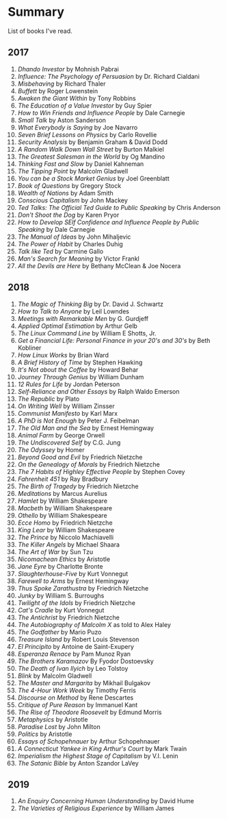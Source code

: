 # Summary
List of books I've read.

## 2017
1. *Dhando Investor* by Mohnish Pabrai
2. *Influence: The Psychology of Persuasion* by Dr. Richard Cialdani
3. *Misbehaving* by Richard Thaler
4. *Buffett* by Roger Lowenstein
5. *Awaken the Giant Within* by Tony Robbins
6. *The Education of a Value Investor* by Guy Spier
7. *How to Win Friends and Influence People* by Dale Carnegie
8. *Small Talk* by Aston Sanderson
9. *What Everybody is Saying* by Joe Navarro
10. *Seven Brief Lessons on Physics* by Carlo Rovellie
11. *Security Analysis* by Benjamin Graham & David Dodd
12. *A Random Walk Down Wall Street* by Burton Malkiel
13. *The Greatest Salesman in the World* by Og Mandino
14. *Thinking Fast and Slow* by Daniel Kahneman
15. *The Tipping Point* by Malcolm Gladwell
16. *You can be a Stock Market Genius* by Joel Greenblatt
17. *Book of Questions* by Gregory Stock
18. *Wealth of Nations* by Adam Smith
19. *Conscious Capitalism* by John Mackey
20. *Ted Talks: The Official Ted Guide to Public Speaking* by Chris Anderson
21. *Don't Shoot the Dog* by Karen Pryor
22. *How to Develop SElf Confidence and Influence People by Public Speaking* by Dale Carnegie
23. *The Manual of Ideas* by John Mihaljevic
24. *The Power of Habit* by Charles Duhig
25. *Talk like Ted* by Carmine Gallo
26. *Man's Search for Meaning* by Victor Frankl
27. *All the Devils are Here* by Bethany McClean & Joe Nocera

## 2018
1. *The Magic of Thinking Big* by Dr. David J. Schwartz
2. *How to Talk to Anyone* by Leil Lowndes
3. *Meetings with Remarkable Men* by G. Gurdjeff
4. *Applied Optimal Estimation* by Arthur Gelb
5. *The Linux Command Line* by William E Shotts, Jr.
6. *Get a Financial Life: Personal Finance in your 20's and 30's* by Beth Kobliner
7. *How Linux Works* by Brian Ward
8. *A Brief History of Time* by Stephen Hawking
9. *It's Not about the Coffee* by Howard Behar
10. *Journey Through Genius* by William Dunham
11. *12 Rules for Life* by Jordan Peterson
12. *Self-Reliance and Other Essays* by Ralph Waldo Emerson
13. *The Republic* by Plato
14. *On Writing Well* by William Zinsser
15. *Communist Manifesto* by Karl Marx
16. *A PhD is Not Enough* by Peter J. Feibelman
17. *The Old Man and the Sea* by Ernest Hemingway
18. *Animal Farm* by George Orwell
19. *The Undiscovered Self* by C.G. Jung
20. *The Odyssey* by Homer
21. *Beyond Good and Evil* by Friedrich Nietzche
22. *On the Genealogy of Morals* by Friedrich Nietzche
23. *The 7 Habits of Highley Effective People* by Stephen Covey
24. *Fahrenheit 451* by Ray Bradbury
25. *The Birth of Tragedy* by Friedrich Nietzche
26. *Meditations* by Marcus Aurelius
27. *Hamlet* by William Shakespeare
28. *Macbeth* by William Shakespeare
29. *Othello* by William Shakespeare
30. *Ecce Homo* by Friedrich Nietzche
31. *King Lear* by William Shakespeare
32. *The Prince* by Niccolo Machiavelli
33. *The Killer Angels* by Michael Shaara
34. *The Art of War* by Sun Tzu
35. *Nicomachean Ethics* by Aristotle
36. *Jane Eyre* by Charlotte Bronte
37. *Slaughterhouse-Five* by Kurt Vonnegut
38. *Farewell to Arms* by Ernest Hemingway
39. *Thus Spoke Zarathustra* by Friedrich Nietzche
40. *Junky* by William S. Burroughs
41. *Twilight of the Idols* by Friedrich Nietzche
42. *Cat's Cradle* by Kurt Vonnegut
43. *The Antichrist* by Friedrich Nietzche
44. *The Autobiography of Malcolm X* as told to Alex Haley
45. *The Godfather* by Mario Puzo
46. *Treasure Island* by Robert Louis Stevenson
47. *El Principito* by Antoine de Saint-Exupery
48. *Esperanza Renace* by Pam Munoz Ryan
49. *The Brothers Karamazov* By Fyodor Dostoevsky
50. *The Death of Ivan Ilyich* by Leo Tolstoy
51. *Blink* by Malcolm Gladwell
52. *The Master and Margarita* by Mikhail Bulgakov
53. *The 4-Hour Work Week* by Timothy Ferris
54. *Discourse on Method* by Rene Descartes
55. *Critique of Pure Reason* by Immanuel Kant
56. *The Rise of Theodore Roosevelt* by Edmund Morris
57. *Metaphysics* by Aristotle
58. *Paradise Lost* by John Milton
59. *Politics* by Aristotle
60. *Essays of Schopehnauer* by Arthur Schopehnauer
61. *A Connecticut Yankee in King Arthur's Court* by Mark Twain
62. *Imperialism the Highest Stage of Capitalism* by V.I. Lenin
63. *The Satanic Bible* by Anton Szandor LaVey

## 2019
1. *An Enquiry Concerning Human Understanding* by David Hume
2. *The Varieties of Religious Experience* by William James
